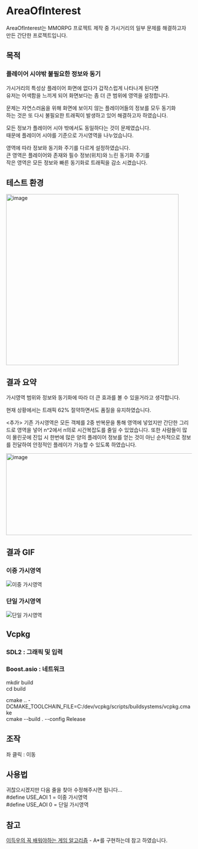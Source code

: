 # AreaOfInterest
AreaOfInterest는 MMORPG 프로젝트 제작 중 가시거리의 일부 문제를 해결하고자 만든 간단한 프로젝트입니다.

## 목적
### 플레이어 시야밖 불필요한 정보와 동기

가시거리의 특성상 플레이어 화면에 없다가 갑작스럽게 나타나게 된다면 <br>
유저는 어색함을 느끼게 되어 화면보다는 좀 더 큰 범위에 영역을 설정합니다. <br>

문제는 자연스러움을 위해 화면에 보이지 않는 플레이어들의 정보를 모두 동기화 <br>
하는 것은 또 다시 불필요한 트래픽이 발생하고 있어 해결하고자 하였습니다. <br>

모든 정보가 플레이어 시야 밖에서도 동일하다는 것이 문제였습니다. <br>
때문에 플레이어 시야를 기준으로 가시영역을 나누었습니다. <br>

영역에 따라 정보와 동기화 주기를 다르게 설정하였습니다. <br>
큰 영역은 플레이어와 존재와 필수 정보(위치)와 느린 동기화 주기를 <br>
작은 영역은 모든 정보와 빠른 동기화로 트래픽을 감소 시켰습니다. <br>

## 테스트 환경
<img width="468" height="464" alt="image" src="https://github.com/user-attachments/assets/6162d536-2b76-41bd-baca-098f6969192e" />

## 결과 요약
가시영역 범위와 정보와 동기화에 따라 더 큰 효과를 볼 수 있을거라고 생각합니다.

현재 상황에서는 트래픽 62% 절약하면서도 품질을 유지하였습니다.

<추가>
기존 가시영역은 모든 객체를 2중 반복문을 통해 영역에 넣었지만 간단한 그리드로 영역을 넣어 n^2에서 n의로 시간복잡도를 줄일 수 있었습니다.
또한 사람들이 많이 몰린곳에 진입 시 한번에 많은 양의 플레이어 정보를 얻는 것이 아닌 순차적으로 정보를 전달하여 안정적인 플레이가 가능할 수 있도록 하였습니다.

<img width="791" height="222" alt="image" src="https://github.com/user-attachments/assets/e1d21f3a-fd89-440e-ad69-4ee9647c77d5" />

## 결과 GIF
### 이중 가시영역
![이중 가시영역](https://github.com/user-attachments/assets/a4d91460-59ad-4ad0-85b6-0ac1c43cabf9)

### 단일 가시영역
![단일 가시영역](https://github.com/user-attachments/assets/30a8bb9e-cb66-4c0c-8961-55561a047736)

## Vcpkg
### SDL2 : 그래픽 및 입력
### Boost.asio : 네트워크

mkdir build <br>
cd build <br>

cmake .. -DCMAKE_TOOLCHAIN_FILE=C:/dev/vcpkg/scripts/buildsystems/vcpkg.cmake <br>
cmake --build . --config Release <br>

## 조작
좌 클릭 : 이동 <br>

## 사용법
귀찮으시겠지만 다음 줄을 찾아 수정해주시면 됩니다... <br>
#define USE_AOI 1 = 이중 가시영역 <br>
#define USE_AOI 0 = 단일 가시영역 <br>

## 참고
[이득우의 꼭 배워야하는 게임 알고리즘](https://www.inflearn.com/course/%EA%B2%8C%EC%9E%84-%EC%95%8C%EA%B3%A0%EB%A6%AC%EC%A6%98?srsltid=AfmBOop6dMp3k7lA91OPR5NQBIGTTnWZBma8r3uTrY9XFidST7RZB5sU) - A*를 구현하는데 참고 하였습니다.
